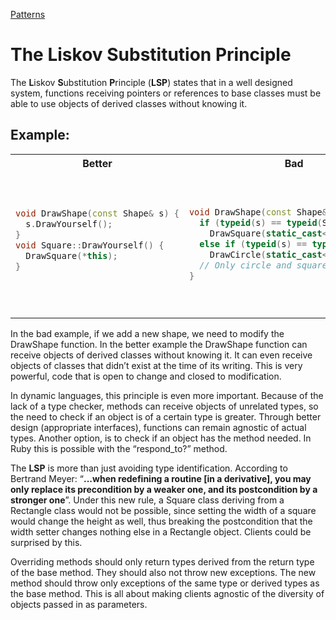 [Patterns](../Patterns.md)

# The Liskov Substitution Principle

The **L**iskov **S**ubstitution **P**rinciple (**LSP**) states that in a well designed system, functions receiving pointers or references to base classes must be able to use objects of derived classes without knowing it. 

## Example:

<table>
<tr><th width="400px">Better</th><th width="400px">Bad</th></tr>
<tr><td><pre lang="cpp">

```cpp
void DrawShape(const Shape& s) {
  s.DrawYourself();
}
void Square::DrawYourself() {
  DrawSquare(*this);
}
```
</pre></td><td><pre lang="cpp">

```cpp
void DrawShape(const Shape& s) {
  if (typeid(s) == typeid(Square))
    DrawSquare(static_cast<Square&>(s));
  else if (typeid(s) == typeid(Circle))
    DrawCircle(static_cast<Circle&>(s));
  // Only circle and square are supported
}
```

</pre></td></tr>
</table>

In the bad example, if we add a new shape, we need to modify the DrawShape function. In the better example the DrawShape function can receive objects of derived classes without knowing it.
It can even receive objects of classes that didn’t exist at the time of its writing. This is very powerful, code that is open to change and closed to modification. 

In dynamic languages, this principle is even more important. Because of the lack of a type checker, methods can receive objects of unrelated types, so the need to check if an object is of a certain type is greater.
Through better design (appropriate interfaces), functions can remain agnostic of actual types. Another option, is to check if an object has the method needed. In Ruby this is possible with the “respond_to?” method.

The **LSP** is more than just avoiding type identification. According to Bertrand Meyer:
“**...when redefining a routine [in a derivative], you may only replace its precondition by a weaker one, and its postcondition by a stronger one**”.
Under this new rule, a Square class deriving from a Rectangle class would not be possible, since setting the width of a square would change the height as well,
thus breaking the postcondition that the width setter changes nothing else in a Rectangle object. Clients could be surprised by this. 

Overriding methods should only return types derived from the return type of the base method. They should also not throw new exceptions.
The new method should throw only exceptions of the same type or derived types as the base method. This is all about making clients agnostic of the diversity of objects passed in as parameters.

